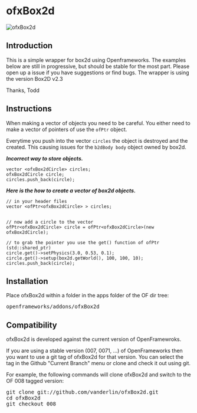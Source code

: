 ofxBox2d
=====================================

![ofxBox2d](http://farm7.staticflickr.com/6010/5964216482_a11debc021_b.jpg)

Introduction
------------
This is a simple wrapper for box2d using Openframeworks. The examples below are still in progressive, but should be stable for the most part. Please open up a issue if you have suggestions or find bugs. The wrapper is using the version Box2D v2.3

Thanks,
Todd

Instructions
------------
When making a vector of objects you need to be careful. You either need to make a vector of pointers of use the `ofPtr` object.     
    
Everytime you push into the vector `circles` the object is destroyed and the created.
This causing issues for the `b2dBody body` object owned by box2d.       
  
        
***Incorrect way to store objects.***         
```
vector <ofxBox2dCircle> circles;
ofxBox2dCircle circle;
circles.push_back(circle);
```

***Here is the how to create a vector of box2d objects.***   
```
// in your header files
vector <ofPtr<ofxBox2dCircle> > circles;


// now add a circle to the vector
ofPtr<ofxBox2dCircle> circle = ofPtr<ofxBox2dCircle>(new ofxBox2dCircle);

// to grab the pointer you use the get() function of ofPtr (std::shared_ptr)
circle.get()->setPhysics(3.0, 0.53, 0.1);
circle.get()->setup(box2d.getWorld(), 100, 100, 10);
circles.push_back(circle);
```

Installation
------------
Place ofxBox2d within a folder in the apps folder of the OF dir tree:
<pre>
openframeworks/addons/ofxBox2d
</pre>

Compatibility
------------
ofxBox2d is developed against the current version of OpenFramewroks.

If you are using a stable version (007, 0071, ...) of OpenFrameworks then you want to use a git tag of ofxBox2d for that version. You can select the tag in the Github "Current Branch" menu or clone and check it out using git.

For example, the following commands will clone ofxBox2d and switch to the OF 008 tagged version:
<pre>
git clone git://github.com/vanderlin/ofxBox2d.git
cd ofxBox2d
git checkout 008
</pre>



